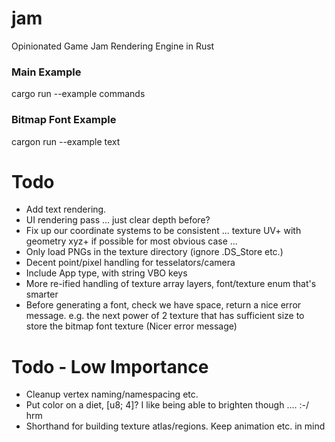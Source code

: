 # jam
Opinionated Game Jam Rendering Engine in Rust

### Main Example

cargo run --example commands

### Bitmap Font Example

cargon run --example text

# Todo
- Add text rendering.
- UI rendering pass ... just clear depth before?
- Fix up our coordinate systems to be consistent ... texture UV+ with geometry xyz+ if possible for most obvious case ...
- Only load PNGs in the texture directory (ignore .DS_Store etc.)
- Decent point/pixel handling for tesselators/camera
- Include App<State> type, with string VBO keys
- More re-ified handling of texture array layers, font/texture enum that's smarter
- Before generating a font, check we have space, return a nice error message. e.g. the next power of 2 texture that has sufficient size to store the bitmap font texture (Nicer error message)

# Todo - Low Importance
- Cleanup vertex naming/namespacing etc.
- Put color on a diet, [u8; 4]? I like being able to brighten though .... :-/ hrm
- Shorthand for building texture atlas/regions. Keep animation etc. in mind

